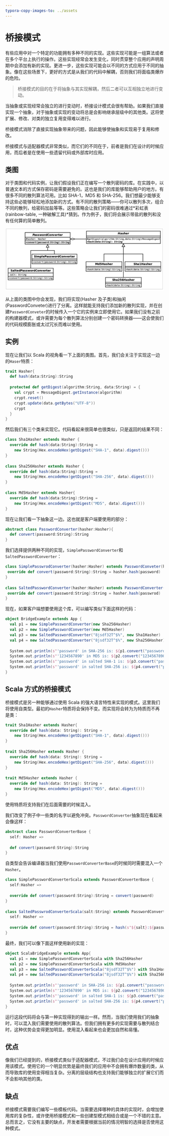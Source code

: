 ```yaml
---
typora-copy-images-to: ../assets
---
```


# 桥接模式

有些应用中对一个特定的功能拥有多种不同的实现。这些实现可能是一组算法或者在多个平台上执行的操作。这些实现经常会发生变化，同时贯穿整个应用的声明周期中会添加有新的实现。更进一步，这些实现可能会以不同的方式应用于不同的抽象。像在这些场景下，更好的方式是从我们的代码中解耦，否则我们将面临类爆炸的危险。

> 桥接模式的目的在于将抽象与其实现解耦，然后二者可以互相独立地进行变动。

当抽象或实现经常会独立的进行变动时，桥接设计模式会很有帮助。如果我们直接实现一个抽象，对于抽象或实现的变动将总是会影响继承层级中的其他类。这将使扩展、修改、对类的独立复用变得难以进行。

桥接模式消除了直接实现抽象带来的问题，因此能够使抽象和实现易于复用和修改。

桥接模式与适配器模式非常类似，而它们的不同在于，前者是我们在设计的时候应用，而后者是在使用一些遗留代码或外部库时应用。

## 类图

对于类图和代码实例，让我们假设我们正在编写一个散列密码的库。在实践中，以普通文本的方式保存密码是需要避免的。这也是我们的库能够帮助用户的地方。有很多不同的散列算法可用。比如 SHA-1，MD5 和 SHA-256。我们想最少能够支持这些必能够轻松地添加新的方式。有不同的散列策略——你可以散列多次，组合不同的散列，给密码加盐等等。这些策略会让我们的密码很难通过*彩虹表(rainbow-table, 一种破解工具)*猜到。作为例子，我们将会展示带盐的散列和没有任何算的简单散列。

![2E4C590C-54F5-4CAE-9681-DFC66BD194A9](/assets/bridge.png)

从上面的类图中你会发现，我们将实现(Hasher 及子类)和抽闲(PasswordConveter)进行了分离。这样就能支持我们添加新的散列实现，并在创建`PasswordConveter`的时候传入一个它的实例来立即使用它。如果我们没有之前的构建器模式，或许需要为每个散列算法分别创建一个密码转换器——这会使我们的代码规模膨胀或太过冗长而难以使用。

## 实例

现在让我们以 Scala 的视角看一下上面的类图。首先，我们会关注于实现这一边的`Haser`特质：

```scala
trait Hasher{
  def hash(data:String):String
  
  protected def getDigest(algorithm:String, data:String) = {
    val crypt = MessageDigest.getInstance(algorithm)
    crypt.reset()
    crypt.update(data.getBytes("UTF-8"))
    crypt
  }
}
```

然后我们有三个类来实现它。代码看起来很简单也很类似，只是返回的结果不同：

```scala
class Sha1Hasher extends Hasher {
  override def hash(data:String):String = 
    new String(Hex.encodeHex(getDigest("SHA-1", data).digest()))
}

class Sha256Hasher extends Hasher {
  override def hash(data:String):String = 
    new String(Hex.encodeHex(getDigest("SHA-256", data).digest()))
}

class Md5Hasher extends Hasher{
  override def hash(data:String):String = 
    new String(Hex.encodeHex(getDigest("MD5", data).digest()))
}
```

现在让我们看一下抽象这一边。这也就是客户端要使用的部分：

```scala
abstract class PasswordConverter(hasher:Hasher){
  def convert(password:String):String
}
```

我们选择提供两种不同的实现，`SimplePasswordConverter`和`SaltedPasswordConverter`：

```scala
class SimplePasswrodConverter(hasher:Hasher) extends PasswordConveter(hasher){
 override def convert(password:String):String = hasher.hash(password)
}

class SaltedPasswordConverter(hasher:Hasher) extends PasswordConverter(hasher){
 override def convert(password:String):String = hasher.hash(passwrod)
}
```

现在，如果客户端想要使用这个库，可以编写类似下面这样的代码：

```scala
object BridgeExample extends App {
  val p1 = new SimplePasswordConverter(new Sha256Hasher)
  val p2 = new SimplePasswordConverter(new Md5Hasher)
  val p3 = new SaltedPasswordConverter("8jsdf32T^$%", new Sha1Hasher)
  val p4 = new SaltedPasswordConverter("8jsdf32T^$%", new Sha256Hasher)
  
  System.out.println(s"'password' in SHA-256 is: ${p1.convert("password")}") 
  System.out.println(s"'1234567890' in MD5 is: ${p2.convert("1234567890")}") 
  System.out.println(s"'password' in salted SHA-1 is: ${p3.convert("password")}") 
  System.out.println(s"'password' in salted SHA-256 is: ${p4.convert("password")}")
}
```

## Scala 方式的桥接模式

桥接模式是另一种能够通过使用 Scala 的强大语言特性来实现的模式。这里我们将使用自类型。最初的`Hasher`特质将会保持不变。而实现将会转为为特质而不再是类：

```scala
trait Sha1Hasher extends Hasher{
  override def hash(data: String): String = 
    new String(Hex.encodeHex(getDigest("SHA-1", data).digest()))
}

trait Sha256Hasher extends Hasher { 
  override def hash(data: String): String = 
    new String(Hex.encodeHex(getDigest("SHA-256", data).digest())) 
}

trait Md5Hasher extends Hasher { 
  override def hash(data: String): String = 
    new String(Hex.encodeHex(getDigest("MD5", data).digest())) 
}
```

使用特质将支持我们在后面需要的时候混入。

我们改变了例子中一些类的名字以避免冲突。`PasswordConverter`抽象现在看起来会像这样：

```scala
abstract class PasswordConverterBase {
  self: Hasher =>
  
  def convert(password:String):String
}
```

自类型会告诉编译器当我们使用`PasswordConverterBase`的时候同时需要混入一个`Hasher`。

```scala
class SimplePasswordConverterScala extends PasswordConverterBase {
  self:Hasher =>
  
  override def convert(password:String):String = convert(password)
}

class SaltedPasswrodConverterScala(salt:String) extends PasswordConverterBase{
  self: Hasher =>
  
  override def convert(password:String):String = hash(s"${salt}:${password}")
}
```

最终，我们可以像下面这样使用新的实现：

```scala
object ScalaBridgeExample extends App{
  val p1 = new SimplePasswordConverterScala with Sha256Hasher
  val p2 = new SimplePasswordConverterScala with Md5Hasher
  val p3 = new SaltedPasswordConverterScala("8jsdf32T^$%") with Sha1Hasher
  val p4 = new SaltedPasswordConverterScala("8jsdf32T^$%") with Sha256Hasher
  
  System.out.println(s"'password' in SHA-256 is: ${p1.convert("password")}") 
  System.out.println(s"'1234567890' in MD5 is: ${p2.convert("1234567890")}") 
  System.out.println(s"'password' in salted SHA-1 is: ${p3.convert("password")}") 
  System.out.println(s"'password' in salted SHA-256 is: ${p4.convert("password")}")
}
```

运行这段代码将会与第一种实现得到的输出一样。然而，当我们使用我们的抽象时，可以混入我们需要使用的散列算法。但我们拥有更多的实现需要与散列结合时，这种优势会变得更加明显。使用混入看起来也会更加自然和易懂。

## 优点

像我们已经提到的，桥接模式类似于适配器模式，不过我们会在设计应用的时候应用该模式。使用它的一个明显优势是最终我们的应用中不会拥有爆炸数量的类，从而导致库的使用变得相当复杂。分离的层级结构也支持我们能够独立的扩展它们而不会影响其他的类。

## 缺点

桥接模式需要我们编写一些模板代码。当需要选择哪种的具体的实现时，会增加使用库的复杂性，或许使用桥接模式和一些创建型模式相结合或是一个不错的主意。总而言之，它没有主要的缺点，开发者需要根据当前的情况明智的选择是否使用这种模式。

